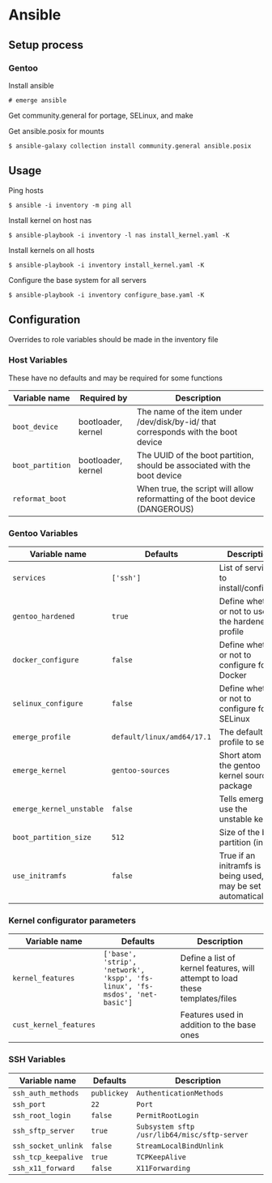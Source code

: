 # Ansible

## Setup process

### Gentoo

Install ansible

`# emerge ansible`

Get community.general for portage, SELinux, and make

Get ansible.posix for mounts

`$ ansible-galaxy collection install community.general ansible.posix`

## Usage

Ping hosts

`$ ansible -i inventory -m ping all`

Install kernel on host nas

`$ ansible-playbook -i inventory -l nas install_kernel.yaml -K`

Install kernels on all hosts

`$ ansible-playbook -i inventory install_kernel.yaml -K`

Configure the base system for all servers

`$ ansible-playbook -i inventory configure_base.yaml -K`

## Configuration

Overrides to role variables should be made in the inventory file

### Host Variables

These have no defaults and may be required for some functions

|  Variable name            |  Required by          |  Description                                                                      |
| ------------------------- | --------------------- | --------------------------------------------------------------------------------- |
| `boot_device`             | bootloader, kernel    | The name of the item under /dev/disk/by-id/ that corresponds with the boot device |
| `boot_partition`          | bootloader, kernel    | The UUID of the boot partition, should be associated with the boot device         |
| `reformat_boot`           |                       | When true, the script will allow reformatting of the boot device (DANGEROUS)      |

### Gentoo Variables

|  Variable name            |  Defaults                     |  Description                                                  |
| ------------------------- | ----------------------------- | ------------------------------------------------------------- |
| `services`                | `['ssh']`                     | List of services to install/configure                         |
| `gentoo_hardened`         | `true`                        | Define whether or not to use the hardened profile             | 
| `docker_configure`        | `false`                       | Define whether or not to configure for Docker                 |
| `selinux_configure`       | `false`                       | Define whether or not to configure for SELinux                | 
| `emerge_profile`          | `default/linux/amd64/17.1`    | The default profile to select                                 |
| `emerge_kernel`           | `gentoo-sources`              | Short atom of the gentoo kernel source package                |
| `emerge_kernel_unstable`  | `false`                       | Tells emerge to use the unstable kernel                       |
| `boot_partition_size`     | `512`                         | Size of the boot partition (in MB)                            |
| `use_initramfs`           | `false`                       | True if an initramfs is being used, may be set automatically  |

### Kernel configurator parameters

|  Variable name            |  Defaults                                                                     |  Description                                                                  |
| ------------------------- | ----------------------------------------------------------------------------- | ----------------------------------------------------------------------------- |
| `kernel_features`         | `['base', 'strip', 'network', 'kspp', 'fs-linux', 'fs-msdos', 'net-basic']`   | Define a list of kernel features, will attempt to load these templates/files  |
| `cust_kernel_features`    |                                                                               | Features used in addition to the base ones                                    |

### SSH Variables

|  Variable name            |  Defaults         |  Description                                      |
| ------------------------- | ----------------- | ------------------------------------------------- |
| `ssh_auth_methods`        | `publickey`       | `AuthenticationMethods`                           |
| `ssh_port`                | `22`              | `Port`                                            |
| `ssh_root_login`          | `false`           | `PermitRootLogin`                                 |
| `ssh_sftp_server`         | `true`            | `Subsystem sftp /usr/lib64/misc/sftp-server`      |
| `ssh_socket_unlink`       | `false`           | `StreamLocalBindUnlink`                           |
| `ssh_tcp_keepalive`       | `true`            | `TCPKeepAlive`                                    |
| `ssh_x11_forward`         | `false`           | `X11Forwarding`                                   |


